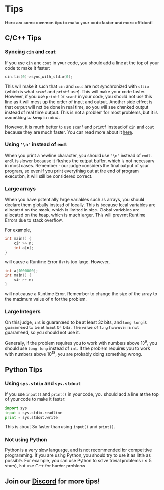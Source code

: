 # Tips

Here are some common tips to make your code faster and more efficient!

## C/C++ Tips

### Syncing `cin` and `cout`

If you use `cin` and `cout` in your code, you should add a line at the top of your code to make it faster:

```cpp
cin.tie(0)->sync_with_stdio(0);
```

This will make it such that `cin` and `cout` are not synchronized with `stdio` (which is what `scanf` and `printf` use). This will make your code faster. However, if you use `printf` or `scanf` in your code, you should not use this line as it will mess up the order of input and output. Another side effect is that output will not be done in real time, so you will see chunked output instead of real time output. This is not a problem for most problems, but it is something to keep in mind.

However, it is much better to use `scanf` and `printf` instead of `cin` and `cout` because they are much faster. You can read more about it [here](https://codeforces.com/blog/entry/16457).

### Using `'\n'` instead of `endl`

When you print a newline character, you should use `'\n'` instead of `endl`. `endl` is slower because it flushes the output buffer, which is not necessary in most cases. Remember - our judge considers the final output of your program, so even if you print everything out at the end of program execution, it will still be considered correct.

### Large arrays

When you have potentially large variables such as arrays, you should declare them globally instead of locally. This is because local variables are allocated on the stack, which is limited in size. Global variables are allocated on the heap, which is much larger. This will prevent Runtime Errors due to stack overflow.

For example, 

```cpp
int main() {
	cin >> n;
	int a[n];
}
```

will cause a Runtime Error if $n$ is too large. However, 

```cpp
int a[1000000];
int main() {
	cin >> n;
}
```

will not cause a Runtime Error. Remember to change the size of the array to the maximum value of $n$ for the problem.

### Large Integers

On this judge, `int` is guaranteed to be at least 32 bits, and `long long` is guaranteed to be at least 64 bits. The value of `long` however is not guaranteed, so you should not use it.

Generally, if the problem requires you to work with numbers above $10^9$, you should use `long long` instead of `int`. If the problem requires you to work with numbers above $10^{18}$, you are probably doing something wrong.

## Python Tips

### Using `sys.stdin` and `sys.stdout`

If you use `input()` and `print()` in your code, you should add a line at the top of your code to make it faster:

```python
import sys
input = sys.stdin.readline
print = sys.stdout.write
```

This is about 3x faster than using `input()` and `print()`.

### Not using Python

Python is a very slow language, and is not recommended for competitive programming. If you are using Python, you should try to use it as little as possible. For example, you can use Python to solve trivial problems ($\le 5$ stars), but use C++ for harder problems.

## Join our [Discord](https://discord.gg/SvQMY8UTeA) for more tips!